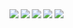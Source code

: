 <!-- 네이버 -->
<a href="https://naver.com" target="_blank">
<img src="https://img.shields.io/badge/Blog-000000?style=social&logo=naver&logoColor=#03C75A"/></a>

<!-- 자바 -->
<img src="https://img.shields.io/badge/java-007396?style=for-the-badge&logo=OpenJDK&logoColor=white"/>

<!-- 스프링 -->
<img src="https://img.shields.io/badge/Spring-6DB33F?style=for-the-badge&logo=Spring&logoColor=white"/> 

<!-- 자바스크립트 -->
<img src="https://img.shields.io/badge/Javascript-F7DF1E?style=for-the-badge&logo=javascript&logoColor=FFF"/> 

<!-- HTML5 -->
<img src="https://img.shields.io/badge/HTML5-E34F26?style=for-the-badge&logo=html5&logoColor=FFF"/>
